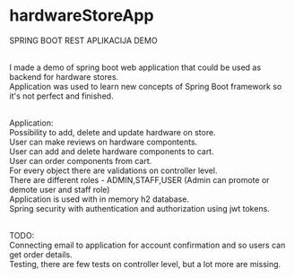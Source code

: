 # hardwareStoreApp
SPRING BOOT REST APLIKACIJA DEMO<br /><br />

I made a demo of spring boot web application that could be used as backend for hardware stores. <br />
Application was used to learn new concepts of Spring Boot framework so it's not perfect and finished.<br /><br />


Application:<br />
Possibility to add, delete and update hardware on store.<br />
User can make reviews on hardware compontents.<br />
User can add and delete hardware components to cart.<br />
User can order components from cart.<br />
For every object there are validations on controller level.<br />
There are different roles - ADMIN,STAFF,USER (Admin can promote or demote user and staff role)<br />
Application is used with in memory h2 database.<br />
Spring security with authentication and authorization using jwt tokens.<br /><br />

TODO:<br />
Connecting email to application for account confirmation and so users can get order details.<br />
Testing, there are few tests on controller level, but a lot more are missing.
